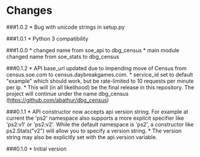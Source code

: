 Changes
=======

###1.0.2
	* Bug with unicode strings in setup.py

###1.0.1
    * Python 3 compatibility

###1.0.0
    * changed name from soe_api to dbg_census
    * main module changed name from soe_stats to dbg_census

###0.1.2
    * API base_url updated due to impending move of Census from census.soe.com to census.daybreakgames.com.
    * service_id set to default "example" which should work, but be rate-limited to 10 requests per minute per ip.
    * This will (in all likelihood) be the final release in this repository. The project will continue under the name dbg_census (https://github.com/abathur/dbg_census)

###0.1.1
    * API constructor now accepts api version string. For example at current the 'ps2' namespace also supports a more explicit specifier like 'ps2:v1' or 'ps2:v2'. While the default namespace is 'ps2', a constructor like ps2.Stats("v2") will allow you to specify a version string.
    * The version string may also be explicitly set with the api.version variable.

###0.1.0
    * Initial version

